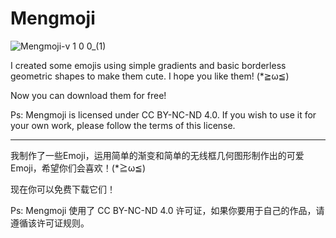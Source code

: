 # Mengmoji
![Mengmoji-v 1 0 0_(1)](https://github.com/user-attachments/assets/e575a939-0e97-4b68-9d2a-6786a822f39a)

I created some emojis using simple gradients and basic borderless geometric shapes to make them cute. I hope you like them! (*≧ω≦)

Now you can download them for free!

Ps: Mengmoji is licensed under CC BY-NC-ND 4.0. If you wish to use it for your own work, please follow the terms of this license.

---

我制作了一些Emoji，运用简单的渐变和简单的无线框几何图形制作出的可爱Emoji，希望你们会喜欢！(*≧ω≦)

现在你可以免费下载它们！

Ps: Mengmoji 使用了 CC BY-NC-ND 4.0 许可证，如果你要用于自己的作品，请遵循该许可证规则。
